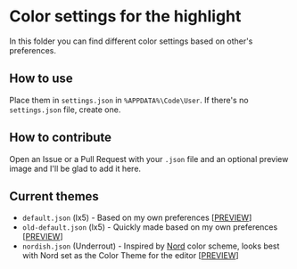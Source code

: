 # Color settings for the highlight
In this folder you can find different color settings based on other's preferences.

## How to use
Place them in `settings.json` in `%APPDATA%\Code\User`. If there's no `settings.json` file, create one.

## How to contribute
Open an Issue or a Pull Request with your `.json` file and an optional preview image and I'll be glad to add it here.

## Current themes
* `default.json` (lx5) - Based on my own preferences [[PREVIEW](https://i.imgur.com/ZVa8qds.png)]
* `old-default.json` (lx5) - Quickly made based on my own preferences [[PREVIEW](https://imgur.com/a/Ob0Mz95)]
* `nordish.json` (Underrout) - Inspired by [Nord](https://github.com/arcticicestudio/nord-visual-studio-code) color scheme, looks best with Nord set as the Color Theme for the editor [[PREVIEW](https://i.imgur.com/cWDDguB.png)]
